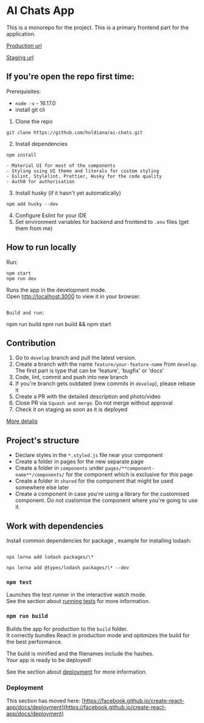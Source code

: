 # AI Chats App

This is a monorepo for the project.
This is a primary frontend part for the application.

[Production url](https://.../)

[Staging url](https://.../)

## If you're open the repo first time:

Prerequisites:

- `node -v` - 16.17.0
- install git cli

1. Clone the repo

```
git clone https://github.com/holdiana/ai-chats.git
```

2. Install dependencies

```
npm install

- Material UI for most of the components
- Styling using UI theme and literals for custom styling
- Eslint, Stylelint, Prettier, Husky for the code quality
- Auth0 for authorisation

```

3. Install husky (if it hasn't yet automatically)

```
npm add husky --dev
```

4. Configure Eslint for your IDE
5. Set environment variables for backend and frontend to `.env` files (get them from me)

## How to run locally

Run:

```
npm start
npm run dev
```

Runs the app in the development mode.\
Open [http://localhost:3000](http://localhost:3000) to view it in your browser.

```

Build and run:

```

npm run build
npm run build && npm start

## Contribution

1. Go to `develop` branch and pull the latest version.
2. Create a branch with the name `feature/your-feature-name` from `develop`. The first part is type that can be 'feature', 'bugfix' or 'docs'
3. Code, lint, commit and push into new branch
4. If you're branch gets outdated (new commits in `develop`), please rebase it
5. Create a PR with the detailed description and photo/video
6. Close PR via `Squash and merge`. Do not merge without approval
7. Check it on staging as soon as it is deployed

[More details](https://www.atlassian.com/ru/git/tutorials/comparing-workflows/gitflow-workflow)

## Project's structure

- Declare styles in the `*.styled.js` file near your component
- Create a folder in pages for the new separate page
- Create a folder in `components` under `pages/**component-name**/components/` for the component which is exclusive for this page
- Create a folder in `shared` for the component that might be used somewhere else later
- Create a component in case you're using a library for the customised component. Do not customise the component where you're going to use it.

## Work with dependencies

Install common dependencies for package , example for installing lodash:

```

npx lerna add lodash packages/\*

npx lerna add @types/lodash packages/\* --dev

```

### `npm test`

Launches the test runner in the interactive watch mode.\
See the section about [running tests](https://facebook.github.io/create-react-app/docs/running-tests) for more information.

### `npm run build`

Builds the app for production to the `build` folder.\
It correctly bundles React in production mode and optimizes the build for the best performance.

The build is minified and the filenames include the hashes.\
Your app is ready to be deployed!

See the section about [deployment](https://facebook.github.io/create-react-app/docs/deployment) for more information.

### Deployment

This section has moved here: [https://facebook.github.io/create-react-app/docs/deployment](https://facebook.github.io/create-react-app/docs/deployment)

```

```
